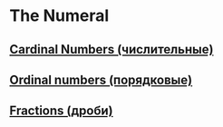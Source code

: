 # The Numeral

## [Cardinal Numbers (числительные)](CARDINAL.md)
## [Ordinal numbers (порядковые)](ORDINAL.md)
## [Fractions (дроби)](FRACTIONS.md)

